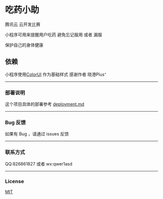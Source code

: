 # 吃药小助

腾讯云 云开发比赛

小程序可用来提醒用户吃药 避免忘记服用 或者 漏服

保护自己的身体健康

## 依赖

小程序使用[ColorUI](https://github.com/weilanwl/ColorUI "去查看")  作为基础样式 感谢作者 晓港Plus⁺

---

### 部署说明

这个项目具体的部署参考 [deployment.md](deployment.md "去查看")

---

### Bug 反馈

如果有 Bug ，请通过 issues 反馈

---

### 联系方式

QQ:826861827 或者 wx:qwer1asd

---

### License

[MIT](http://opensource.org/licenses/MIT "")